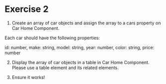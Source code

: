 # Exercise 2

1. Create an array of car objects and assign the array to a cars property on Car Home Component.

Each car should have the following properties:

id: number,
make: string,
model: string,
year: number,
color: string,
price: number

2. Display the array of car objects in a table in Car Home Component. Please use a table element and its related elements.

3. Ensure it works!